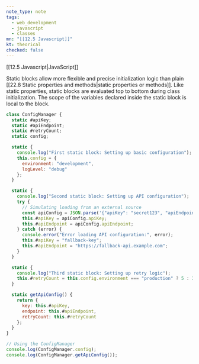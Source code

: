 ```yaml
---
note_type: note
tags:
  - web_development
  - javascript
  - classes
mn: "[[12.5 Javascript]]"
kt: theorical
checked: false
---
```

[[12.5 Javascript|JavaScript]]

Static blocks allow more flexible and precise initialization logic than plain [[22.8 Static properties and methods|static properties or methods]]. Like static properties, static blocks are evaluated top to bottom during class initialization. The scope of the variables declared inside the static block is local to the block.

```js
class ConfigManager {
  static #apiKey;
  static #apiEndpoint;
  static #retryCount;
  static config;

  static {
    console.log("First static block: Setting up basic configuration");
    this.config = {
      environment: "development",
      logLevel: "debug"
    };
  }

  static {
    console.log("Second static block: Setting up API configuration");
    try {
      // Simulating loading from an external source
      const apiConfig = JSON.parse('{"apiKey": "secret123", "apiEndpoint": "https://api.example.com"}');
      this.#apiKey = apiConfig.apiKey;
      this.#apiEndpoint = apiConfig.apiEndpoint;
    } catch (error) {
      console.error("Error loading API configuration:", error);
      this.#apiKey = "fallback-key";
      this.#apiEndpoint = "https://fallback-api.example.com";
    }
  }

  static {
    console.log("Third static block: Setting up retry logic");
    this.#retryCount = this.config.environment === "production" ? 5 : 3;
  }

  static getApiConfig() {
    return {
      key: this.#apiKey,
      endpoint: this.#apiEndpoint,
      retryCount: this.#retryCount
    };
  }
}

// Using the ConfigManager
console.log(ConfigManager.config);
console.log(ConfigManager.getApiConfig());
```